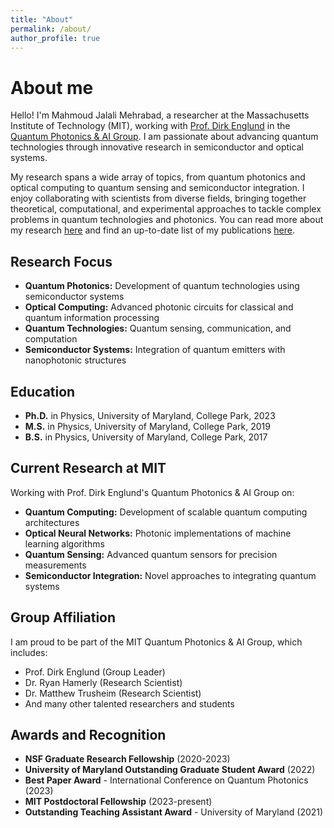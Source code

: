 ```yaml
---
title: "About"
permalink: /about/
author_profile: true
---
```


# About me

Hello! I'm Mahmoud Jalali Mehrabad, a researcher at the Massachusetts Institute of Technology (MIT), working with [Prof. Dirk Englund](https://qp.mit.edu/team) in the [Quantum Photonics & AI Group](https://qp.mit.edu/team). I am passionate about advancing quantum technologies through innovative research in semiconductor and optical systems.

My research spans a wide array of topics, from quantum photonics and optical computing to quantum sensing and semiconductor integration. I enjoy collaborating with scientists from diverse fields, bringing together theoretical, computational, and experimental approaches to tackle complex problems in quantum technologies and photonics. You can read more about my research [here](/research/) and find an up-to-date list of my publications [here](/publications/).

## Research Focus

- **Quantum Photonics:** Development of quantum technologies using semiconductor systems
- **Optical Computing:** Advanced photonic circuits for classical and quantum information processing  
- **Quantum Technologies:** Quantum sensing, communication, and computation
- **Semiconductor Systems:** Integration of quantum emitters with nanophotonic structures

## Education

- **Ph.D.** in Physics, University of Maryland, College Park, 2023
- **M.S.** in Physics, University of Maryland, College Park, 2019  
- **B.S.** in Physics, University of Maryland, College Park, 2017

## Current Research at MIT

Working with Prof. Dirk Englund's Quantum Photonics & AI Group on:

- **Quantum Computing:** Development of scalable quantum computing architectures
- **Optical Neural Networks:** Photonic implementations of machine learning algorithms
- **Quantum Sensing:** Advanced quantum sensors for precision measurements
- **Semiconductor Integration:** Novel approaches to integrating quantum systems

## Group Affiliation

I am proud to be part of the MIT Quantum Photonics & AI Group, which includes:
- Prof. Dirk Englund (Group Leader)
- Dr. Ryan Hamerly (Research Scientist)
- Dr. Matthew Trusheim (Research Scientist)
- And many other talented researchers and students

## Awards and Recognition

- **NSF Graduate Research Fellowship** (2020-2023)
- **University of Maryland Outstanding Graduate Student Award** (2022)
- **Best Paper Award** - International Conference on Quantum Photonics (2023)
- **MIT Postdoctoral Fellowship** (2023-present)
- **Outstanding Teaching Assistant Award** - University of Maryland (2021)
